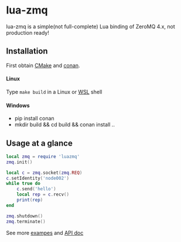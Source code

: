 # lua-zmq

lua-zmq is a simple(not full-complete) Lua binding of ZeroMQ 4.x, not production ready!

## Installation

First obtain [CMake](https://cmake.org/download/) and [conan](https://conan.io/).


#### Linux 

Type `make build` in a Linux or [WSL](https://docs.microsoft.com/en-us/windows/wsl/) shell


#### Windows 

* pip install conan
* mkdir build && cd build && conan install ..


## Usage at a glance

~~~~~~~~~~lua
local zmq = require 'luazmq'
zmq.init()

local c = zmq.socket(zmq.REQ)
c.setIdentity('node002')
while true do
    c.send('hello')
    local rep = c.recv()
    print(rep)
end

zmq.shutdown()
zmq.terminate()
~~~~~~~~~~

See more [exampes](https://github.com/ichenq/lua-zmq/tree/master/test) and [API doc](https://github.com/ichenq/lua-zmq/blob/master/API.md)
